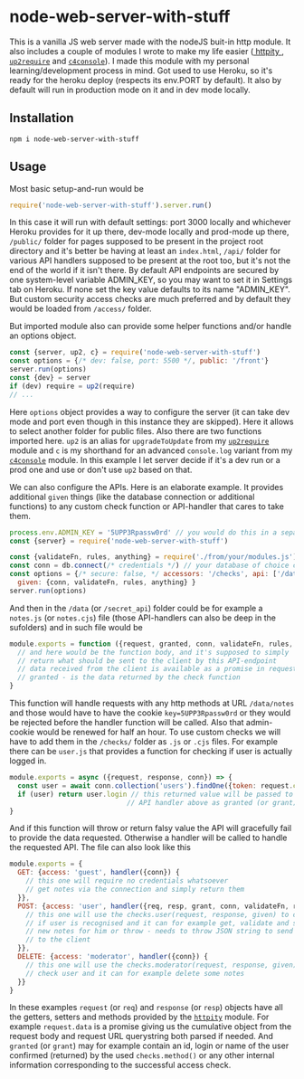 # node-web-server-with-stuff

This is a vanilla JS web server made with the nodeJS buit-in http module. It also includes a couple of modules I wrote to make my life easier ([ httpity ](https://www.npmjs.com/package/httpity), [`up2require`](https://www.npmjs.com/package/up2require) and [`c4console`](https://www.npmjs.com/package/c4console)). I made this module with my personal learning/development process in mind. Got used to use Heroku, so it's ready for the heroku deploy (respects its env.PORT by default). It also by default will run in production mode on it and in dev mode locally.

## Installation
```
npm i node-web-server-with-stuff
```
## Usage

Most basic setup-and-run would be

```js
require('node-web-server-with-stuff').server.run()
```
In this case it will run with default settings: port 3000 locally and whichever Heroku provides for it up there, dev-mode locally and prod-mode up there, `/public/` folder for pages supposed to be present in the project root directory and it's better be having at least an `index.html`, `/api/` folder for various API handlers supposed to be present at the root too, but it's not the end of the world if it isn't there. By default API endpoints are secured by one system-level variable ADMIN_KEY, so you may want to set it in Settings tab on Heroku. If none set the key value defaults to its name "ADMIN_KEY". But custom security access checks are much preferred and by default they would be loaded from `/access/` folder.

But imported module also can provide some helper functions and/or handle an options object.

```js
const {server, up2, c} = require('node-web-server-with-stuff')
const options = {/* dev: false, port: 5500 */, public: '/front'}
server.run(options)
const {dev} = server
if (dev) require = up2(require)
// ...
```
Here `options` object provides a way to configure the server (it can take dev mode and port even though in this instance they are skipped). Here it allows to select another folder for public files.
Also there are two functions imported here. `up2` is an alias for `upgradeToUpdate` from my [`up2require`](https://www.npmjs.com/package/up2require) module and `c` is my shorthand for an advanced `console.log` variant from my [`c4console`](https://www.npmjs.com/package/c4console) module.
In this example I let server decide if it's a dev run or a prod one and use or don't use `up2` based on that.

We can also configure the APIs. Here is an elaborate example. It provides additional `given` things (like the database connection or additional functions) to any custom check function or API-handler that cares to take them.

```js
process.env.ADMIN_KEY = '5UPP3Rpassw0rd' // you would do this in a separate .gitignore-d file
const {server} = require('node-web-server-with-stuff')

const {validateFn, rules, anything} = require('./from/your/modules.js')
const conn = db.connect(/* credentials */) // your database of choice connection here
const options = {/* secure: false, */ accessors: '/checks', api: ['/data', '/secret_api'],
  given: {conn, validateFn, rules, anything} }
server.run(options)
```
And then in the `/data` (or `/secret_api`) folder could be for example a `notes.js` (or `notes.cjs`) file (those API-handlers can also be deep in the sufolders) and in such file would be

```js
module.exports = function ({request, granted, conn, validateFn, rules, anything}) {
  // and here would be the function body, and it's supposed to simply
  // return what should be sent to the client by this API-endpoint
  // data received from the client is available as a promise in request.data
  // granted - is the data returned by the check function
}
```
This function will handle requests with any http methods at URL `/data/notes` and those would have to have the cookie `key=5UPP3Rpassw0rd` or they would be rejected before the handler function will be called. Also that admin-cookie would be renewed for half an hour.
To use custom checks we will have to add them in the `/checks/` folder as `.js` or `.cjs` files. For example there can be `user.js` that provides a function for checking if user is actually logged in.

```js
module.exports = async ({request, response, conn}) => {
  const user = await conn.collection('users').findOne({token: request.cookie.token})
  if (user) return user.login // this returned value will be passed to the
                             // API handler above as granted (or grant)
}
```
And if this function will throw or return falsy value the API will gracefully fail to provide the data requested. Otherwise a handler will be called to handle the requested API. The file can also look like this

```js
module.exports = {
  GET: {access: 'guest', handler({conn}) {
    // this one will require no credentials whatsoever
    // get notes via the connection and simply return them
  }},
  POST: {access: 'user', handler({req, resp, grant, conn, validateFn, rules}) {
    // this one will use the checks.user(request, response, given) to check
    // if user is recognised and it can for example get, validate and save
    // new notes for him or throw - needs to throw JSON string to send it
    // to the client
  }},
  DELETE: {access: 'moderator', handler({conn}) {
    // this one will use the checks.moderator(request, response, given) to
    // check user and it can for example delete some notes
  }}
}
```
In these examples `request` (or `req`) and `response` (or `resp`) objects have all the getters, setters and methods provided by the [`httpity`](https://www.npmjs.com/package/httpity) module. For example `request.data` is a promise giving us the cumulative object from the request body and request URL querystring both parsed if needed. And `granted` (or `grant`) may for example contain an id, login or name of the user confirmed (returned) by the used `checks.method()` or any other internal information corresponding to the successful access check.
